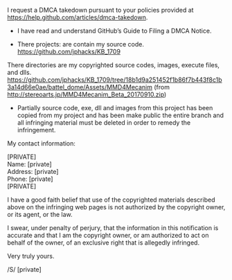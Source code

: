 I request a DMCA takedown pursuant to your policies provided at
https://help.github.com/articles/dmca-takedown.

- I have read and understand GitHub’s Guide to Filing a DMCA Notice.

- There projects: are contain my source code.
https://github.com/jphacks/KB_1709

There directories are my copyrighted source codes, images, execute
files, and dlls.
https://github.com/jphacks/KB_1709/tree/18b1d9a251452f1b86f7b443f8c1b3a14d66e0ae/battel_dome/Assets/MMD4Mecanim
(from http://stereoarts.jp/MMD4Mecanim_Beta_20170910.zip)

- Partially source code, exe, dll and images from this project has been
copied from my project and has been make public
the entire branch and all infringing material must be deleted in order
to remedy the infringement.

My contact information:

[PRIVATE]  
Name: [private]  
Address: [private]  
Phone: [private]    
[PRIVATE]  

I have a good faith belief that use of the copyrighted materials
described above on the infringing web pages is not authorized by the
copyright owner, or its agent, or the law.  

I swear, under penalty of perjury, that the information in this
notification is accurate and that I am the copyright owner, or am
authorized to act on behalf of the owner, of an exclusive right that is
allegedly infringed.  

Very truly yours.  

/S/ [private]  
